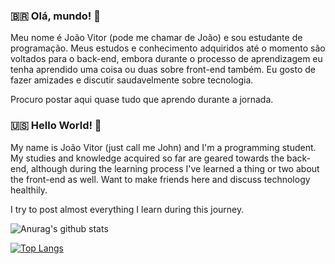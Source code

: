 ### :brazil: Olá, mundo! 👋
Meu nome é João Vitor (pode me chamar de João) e sou estudante de programação. Meus estudos e conhecimento adquiridos até o momento são voltados para o back-end, embora durante o processo de aprendizagem eu tenha aprendido uma coisa ou duas sobre front-end também. Eu gosto de fazer amizades e discutir saudavelmente sobre tecnologia.

Procuro postar aqui quase tudo que aprendo durante a jornada.


 ### :us: Hello World! 👋

My name is João Vitor (just call me John) and I'm a programming student. My studies and knowledge acquired so far are geared towards the back-end, although during the learning process I've learned a thing or two about the front-end as well. Want to make friends here and discuss technology healthily.

I try to post almost everything I learn during this journey.

![Anurag's github stats](https://github-readme-stats.vercel.app/api?username=FariaJvP&theme=tokyonight&show_icons=true)

[![Top Langs](https://github-readme-stats.vercel.app/api/top-langs/?username=FariaJvP&layout=compact&theme=tokyonight)](https://github.com/victorfaria1/github-readme-stats)

<!--
**victorfaria1/victorfaria1** is a ✨ _special_ ✨ repository because its `README.md` (this file) appears on your GitHub profile.

Here are some ideas to get you started:

- 🔭 I’m currently working on ...
- 🌱 I’m currently learning ...
- 👯 I’m looking to collaborate on ...
- 🤔 I’m looking for help with ...
- 💬 Ask me about ...
- 📫 How to reach me: ...
- 😄 Pronouns: ...
- ⚡ Fun fact: ...
-->
